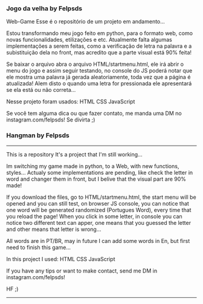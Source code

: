 ### Jogo da velha by Felpsds

Web-Game
Esse é o repositório de um projeto em andamento...

Estou transformando meu jogo feito em python, para o formato web, como novas funcionalidades, etilizações e etc. Atualmente falta algumas implementações a serem feitas, como a verificação de letra na palavra e a subistituição dela no front, mas acredito que a parte visual está 90% feita!

Se baixar o arquivo abra o arquivo HTML/startmenu.html, ele irá abrir o menu do jogo e assim seguir testando, no console do JS poderá notar que ele mostra uma palavra já gerada aleatoriamente, toda vez que a página é atualizada! Alem disto o quando uma letra for pressionada ele apresentará se ela está ou não correta...

Nesse projeto foram usados: HTML CSS JavaScript

Se você tem alguma dica ou que fazer contato, me manda uma DM no instagram.com/felpsds! Se divirta ;)

### Hangman by Felpsds
---------------------------------------------------------------------------------------------------------------------------
This is a repository It's a project that I'm still working...

Im switching my game made in python, to a Web, with new functions, styles... Actualy some implementations are pending, like check the letter in word and changer them in front, but I belive that the visual part are 90% made!

If you download the files, go to HTML/startmenu.html, the start menu will be opened and you can still test, on browser JS console, you can notice that one word will be generated randomized (Portugues Word), every time that you reload the page! When you click in some letter, in console you can notice two different text can apper, one means that you guessed the letter and other means that letter is wrong...

All words are in PT/BR, may in future I can add some words in En, but first need to finish this game...

In this project I used: HTML CSS JavaScript

If you have any tips or want to make contact, send me DM in instagram.com/felpsds!

HF ;)

---------------------------------------------------------------------------------------------------------------------------
